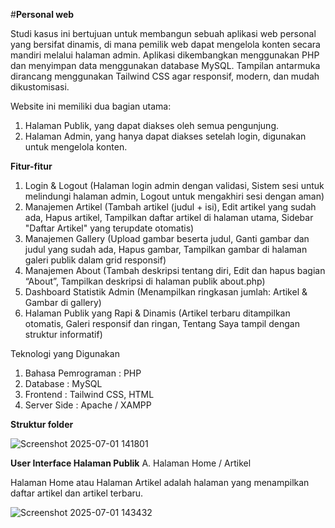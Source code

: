 #**Personal web**

Studi kasus ini bertujuan untuk membangun sebuah aplikasi web personal yang bersifat dinamis, di mana pemilik web dapat mengelola konten secara mandiri melalui halaman admin. Aplikasi dikembangkan menggunakan PHP dan menyimpan data menggunakan database MySQL. Tampilan antarmuka dirancang menggunakan Tailwind CSS agar responsif, modern, dan mudah dikustomisasi.

Website ini memiliki dua bagian utama:

1. Halaman Publik, yang dapat diakses oleh semua pengunjung.
2. Halaman Admin, yang hanya dapat diakses setelah login, digunakan untuk mengelola konten.
   
**Fitur-fitur**

1. Login & Logout (Halaman login admin dengan validasi, Sistem sesi untuk melindungi halaman admin, Logout untuk mengakhiri sesi dengan aman)
2. Manajemen Artikel (Tambah artikel (judul + isi), Edit artikel yang sudah ada, Hapus artikel, Tampilkan daftar artikel di halaman utama, Sidebar "Daftar Artikel" yang terupdate otomatis)
3. Manajemen Gallery (Upload gambar beserta judul, Ganti gambar dan judul yang sudah ada, Hapus gambar, Tampilkan gambar di halaman galeri publik dalam grid responsif)
4. Manajemen About (Tambah deskripsi tentang diri, Edit dan hapus bagian “About”, Tampilkan deskripsi di halaman publik about.php)
5. Dashboard Statistik Admin (Menampilkan ringkasan jumlah: Artikel & Gambar di gallery)
6. Halaman Publik yang Rapi & Dinamis (Artikel terbaru ditampilkan otomatis, Galeri responsif dan ringan, Tentang Saya tampil dengan struktur informatif)

Teknologi yang Digunakan

1. Bahasa Pemrograman : PHP
2. Database : MySQL
3. Frontend : Tailwind CSS, HTML
4. Server Side : Apache / XAMPP

**Struktur folder**

![Screenshot 2025-07-01 141801](https://github.com/user-attachments/assets/040023b2-e895-4604-bd0f-2dfae553ee55)

**User Interface Halaman Publik**
A. Halaman Home / Artikel

Halaman Home atau Halaman Artikel adalah halaman yang menampilkan daftar artikel dan artikel terbaru.

![Screenshot 2025-07-01 143432](https://github.com/user-attachments/assets/c3ee0654-0113-4ed5-a23f-2ccc3dab7bf6)
